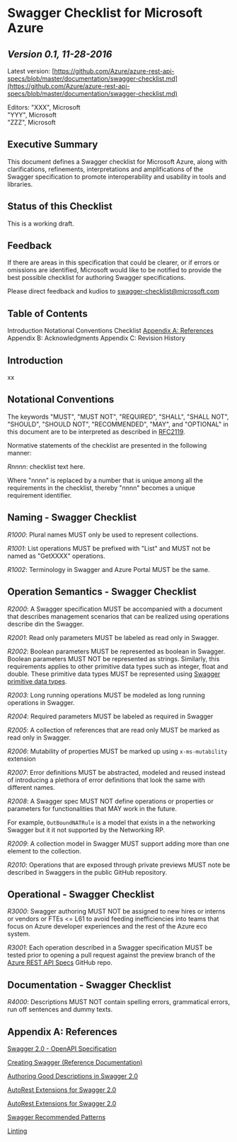 # Swagger Checklist for Microsoft Azure #

*Version 0.1, 11-28-2016*
----------
Latest version: [https://github.com/Azure/azure-rest-api-specs/blob/master/documentation/swagger-checklist.md](https://github.com/Azure/azure-rest-api-specs/blob/master/documentation/swagger-checklist.md)

Editors:
"XXX", Microsoft</br>
"YYY", Microsoft</br>
"ZZZ", Microsoft


## Executive Summary ##

This document defines a Swagger checklist for Microsoft Azure, along with clarifications, refinements, interpretations and amplifications of the Swagger specification to promote interoperability and usability in tools and libraries.

## Status of this Checklist ##

This is a working draft.

## Feedback ##

If there are areas in this specification that could be clearer, or if errors or omissions are identified, Microsoft would like to be notified to provide the best possible checklist for authoring Swagger specifications.

Please direct feedback and kudios to [swagger-checklist@microsoft.com](mailto:swagger-checklist@microsoft.com)

## Table of Contents ##

Introduction
Notational Conventions
Checklist
[Appendix A: References](#Appendix-A-References)
Appendix B: Acknowledgments
Appendix C: Revision History

## Introduction ##

xx

## Notational Conventions ##
The keywords "MUST", "MUST NOT", "REQUIRED", "SHALL", "SHALL NOT", "SHOULD", "SHOULD NOT", "RECOMMENDED", "MAY", and "OPTIONAL" in this document are to be interpreted as described in [RFC2119](http://www.ietf.org/rfc/rfc2119.txt).

Normative statements of the checklist are presented in the following manner:

*Rnnnn*: checklist text here.

Where "nnnn" is replaced by a number that is unique among all the requirements in the checklist, thereby "nnnn" becomes a unique requirement identifier.


## Naming - Swagger Checklist ##

*R1000*: Plural names MUST only be used to represent collections.

*R1001*: List operations MUST be prefixed with "List" and MUST not be named as "GetXXXX" operations.

*R1002*: Terminology in Swagger and Azure Portal MUST be the same.



## Operation Semantics - Swagger Checklist ##

*R2000*: A Swagger specification MUST be accompanied with a document that describes management scenarios that can be realized using operations describe din the Swagger.

*R2001*: Read only parameters MUST be labeled as read only in Swagger.

*R2002*: Boolean parameters MUST be represented as boolean in Swagger. Boolean parameters MUST NOT be represented as strings. Similarly, this requirements applies to other primitive data types such as integer, float and double. These primitive data types MUST be represented using [Swagger primitive data types](https://github.com/OAI/OpenAPI-Specification/blob/master/versions/2.0.md#data-types).

*R2003*: Long running operations MUST be modeled as long running operations in Swagger.

*R2004*: Required parameters MUST be labeled as required in Swagger

*R2005*: A collection of references that are read only MUST be marked as read only in Swagger.

*R2006*: Mutability of properties MUST be marked up using `x-ms-mutability` extension

*R2007*: Error definitions MUST be abstracted, modeled and reused instead of introducing a plethora of error definitions that look the same with different names.

*R2008*: A Swagger spec MUST NOT define operations or properties or parameters for functionalities that MAY work in the future.

For example, `OutBoundNATRule` is a model that exists in a the networking Swagger but it it not supported by the Networking RP.

*R2009*: A collection model in Swagger MUST support adding more than one element to the collection.

*R2010*: Operations that are exposed through private previews MUST note be described in Swaggers in the public GitHub repository.


## Operational - Swagger Checklist ##

*R3000*: Swagger authoring MUST NOT be assigned to new hires or interns or vendors or FTEs <= L61 to avoid feeding inefficiencies into teams that focus on Azure developer experiences and the rest of the Azure eco system.

*R3001*: Each operation described in a Swagger specification MUST be tested prior to opening a pull request against the preview branch of the [Azure REST API Specs](https://github.com/azure/azure-rest-api-specs/) GitHub repo.

## Documentation - Swagger Checklist ##

*R4000*: Descriptions MUST NOT contain spelling errors, grammatical errors, run off sentences and dummy texts.

## Appendix A: References ##

[Swagger 2.0 - OpenAPI Specification](https://github.com/OAI/OpenAPI-Specification/blob/master/versions/2.0.md)

[Creating Swagger (Reference Documentation)](https://github.com/Azure/azure-rest-api-specs/blob/master/documentation/creating-swagger.md)

[Authoring Good Descriptions in Swagger 2.0](https://github.com/Azure/azure-rest-api-specs/blob/master/documentation/swagger-authoring-descriptions.md)

[AutoRest Extensions for Swagger 2.0](https://github.com/Azure/azure-rest-api-specs/blob/master/documentation/swagger-extensions.md)

[AutoRest Extensions for Swagger 2.0](https://github.com/Azure/autorest/tree/master/docs/extensions)

[Swagger Recommended Patterns](https://github.com/Azure/azure-rest-api-specs/blob/master/documentation/swagger-good-patterns.md)

[Linting](https://github.com/Azure/azure-rest-api-specs/blob/master/documentation/linter.md)

